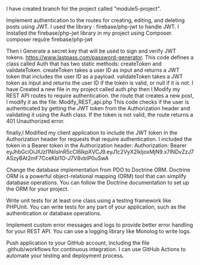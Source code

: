 I have created branch for the project called "module5-project". 

Implement authentication to the routes for creating, editing, and deleting posts using JWT. I used the library : firebase/php-jwt to handle JWT.
I Installed the firebase/php-jwt library in my project using Composer.
composer require firebase/php-jwt

Then i Generate a secret key that will be used to sign and verify JWT tokens. https://www.lastpass.com/password-generator.
This code defines a class called Auth that has two static methods: createToken and validateToken. createToken takes a user ID as input and returns a JWT token that includes the user ID as a payload. validateToken takes a JWT token as input and returns the user ID if the token is valid, or null if it is not.
I have Created a new file in my project called auth.php
then I Modify my REST API routes to require authentication. the route that creates a new post, I modify it as the file: Modify_REST_api.php
This code checks if the user is authenticated by getting the JWT token from the Authorization header and validating it using the Auth class. If the token is not valid, the route returns a 401 Unauthorized error.

finally,I Modified my client application to include the JWT token in the Authorization header for requests that require authentication. I included the token in a Bearer token in the Authorization header:
Authorization: Bearer eyJhbGciOiJIUzI1NiIsInR5cCI6IkpXVCJ9.eyJ1c2VyX2lkIjoxMjN9.x7lNDvZzJ7ASzyBAt2mF7CceKbl1O-J7V8vbIP0uSwA


Change the database implementation from PDO to Doctrine ORM. Doctrine ORM is a powerful object-relational mapping (ORM) tool that can simplify database operations. You can follow the Doctrine documentation to set up the ORM for your project.

Write unit tests for at least one class using a testing framework like PHPUnit. You can write tests for any part of your application, such as the authentication or database operations.

Implement custom error messages and logs to provide better error handling for your REST API. You can use a logging library like Monolog to write logs.

Push  application to your GitHub account, including the file .github/workflows for continuous integration. I can use GitHub Actions to automate your testing and deployment process.

